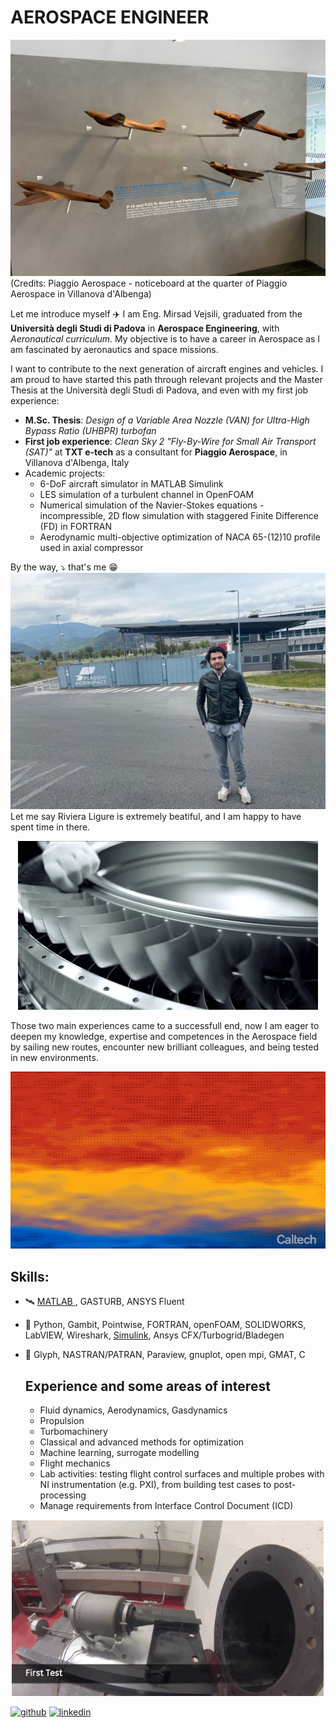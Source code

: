# AEROSPACE ENGINEER

![Aerospace Engineer](https://github.com/vejsili/vejsili/blob/main/2024_01_02_gh_Piaggio1.jpg)
(Credits: Piaggio Aerospace - noticeboard at the quarter of Piaggio Aerospace in Villanova d'Albenga)

Let me introduce myself :airplane: I am Eng. Mirsad Vejsili, graduated from the **Università degli Studi di Padova** in **Aerospace Engineering**, with *Aeronautical curriculum*. My objective is to have a career in Aerospace as I am fascinated by aeronautics and space missions.

I want to contribute to the next generation of aircraft engines and vehicles.
I am proud to have started this path through relevant projects and the Master Thesis at the Università degli Studi di Padova, and even with my first job experience:

* **M.Sc. Thesis**: _Design of a Variable Area Nozzle (VAN) for Ultra-High Bypass Ratio (UHBPR) turbofan_
* **First job experience**: _Clean Sky 2 "Fly-By-Wire for Small Air Transport (SAT)"_ at **TXT e-tech** as a consultant for **Piaggio Aerospace**, in Villanova d'Albenga, Italy
* Academic projects: 
    * 6-DoF aircraft simulator in MATLAB Simulink
    * LES simulation of a turbulent channel in OpenFOAM
    * Numerical simulation of the Navier-Stokes equations - incompressible, 2D flow simulation with staggered Finite Difference (FD) in FORTRAN
    * Aerodynamic multi-objective optimization of NACA 65-(12)10 profile used in axial compressor 

By the way, :arrow_heading_down: that's me :grin: 
![Me](https://github.com/vejsili/vejsili/blob/main/ImageVM1.JPG)
Let me say Riviera Ligure is extremely beatiful, and I am happy to have spent time in there.



<p align="center">
  <img src="https://github.com/vejsili/vejsili/blob/main/giphy.gif">
</p>
Those two main experiences came to a successfull end, now I am eager to deepen my knowledge, expertise and competences in the Aerospace field by sailing new routes, encounter new brilliant colleagues, and being tested in new environments.

<p align="center">
  <img src="https://github.com/vejsili/vejsili/blob/main/NewRoutes.gif"  width=600 >
</p>





## Skills: 
* :artificial_satellite: [MATLAB ](https://github.com/vejsili/vejsili/blob/main/Vejsili_Mirsad_MATLAB.pdf), GASTURB, ANSYS Fluent
* :helicopter: Python, Gambit, Pointwise, FORTRAN, openFOAM, SOLIDWORKS, LabVIEW, Wireshark, [Simulink](https://github.com/vejsili/voyager), Ansys CFX/Turbogrid/Bladegen
* :ship: Glyph, NASTRAN/PATRAN, Paraview, gnuplot, open mpi, GMAT, C

  ## Experience and some areas of interest
  * Fluid dynamics, Aerodynamics, Gasdynamics
  * Propulsion
  * Turbomachinery
  * Classical and advanced methods for optimization
  * Machine learning, surrogate modelling
  * Flight mechanics
  * Lab activities: testing flight control surfaces and multiple probes with NI instrumentation (e.g. PXI), from building test cases to post-processing 
  * Manage requirements from Interface Control Document (ICD) 

 <p align="center">
  <img src="https://github.com/vejsili/vejsili/blob/main/tumblr_no8onn3Sks1qk4ealo4_500.gif" >
</p>


[<img src='https://cdn.jsdelivr.net/npm/simple-icons@3.0.1/icons/github.svg' alt='github' height='40'>](https://github.com/vejsili)  [<img src='https://cdn.jsdelivr.net/npm/simple-icons@3.0.1/icons/linkedin.svg' alt='linkedin' height='40'>](https://www.linkedin.com/in/mirsad-vejsili-563538199)  


